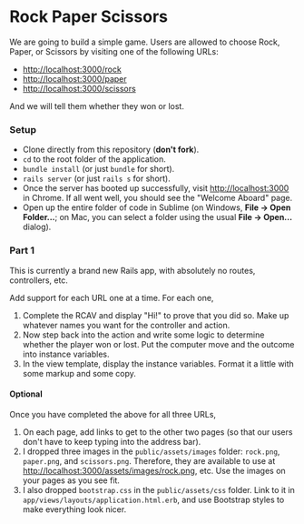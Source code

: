 # Rock Paper Scissors

We are going to build a simple game. Users are allowed to choose Rock, Paper, or Scissors by visiting one of the following URLs:

 - [http://localhost:3000/rock](http://localhost:3000/rock)
 - [http://localhost:3000/paper](http://localhost:3000/paper)
 - [http://localhost:3000/scissors](http://localhost:3000/scissors)

And we will tell them whether they won or lost.

### Setup

 - Clone directly from this repository (**don't fork**).
 - `cd` to the root folder of the application.
 - `bundle install` (or just `bundle` for short).
 - `rails server` (or just `rails s` for short).
 - Once the server has booted up successfully, visit [http://localhost:3000](http://localhost:3000) in Chrome. If all went well, you should see the "Welcome Aboard" page.
 - Open up the entire folder of code in Sublime (on Windows, **File → Open Folder...**; on Mac, you can select a folder using the usual **File → Open...** dialog).

### Part 1

This is currently a brand new Rails app, with absolutely no routes, controllers, etc.

Add support for each URL one at a time. For each one,

 1. Complete the RCAV and display "Hi!" to prove that you did so. Make up whatever names you want for the controller and action.
 1. Now step back into the action and write some logic to determine whether the player won or lost. Put the computer move and the outcome into instance variables.
 1. In the view template, display the instance variables. Format it a little with some markup and some copy.

#### Optional

Once you have completed the above for all three URLs,

 1. On each page, add links to get to the other two pages (so that our users don't have to keep typing into the address bar).
 1. I dropped three images in the `public/assets/images` folder: `rock.png`, `paper.png`, and `scissors.png`. Therefore, they are available to use at [http://localhost:3000/assets/images/rock.png](http://localhost:3000/assets/images/rock.png), etc. Use the images on your pages as you see fit.
 1. I also dropped `bootstrap.css` in the `public/assets/css` folder. Link to it in `app/views/layouts/application.html.erb`, and use Bootstrap styles to make everything look nicer.


